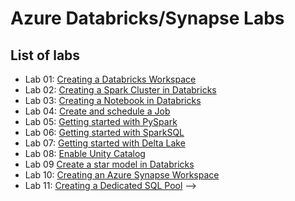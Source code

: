 # Azure Databricks/Synapse Labs

## List of labs

- Lab 01: [Creating a Databricks Workspace](../classic_version/Lab01/Lab01.md)
- Lab 02: [Creating a Spark Cluster in Databricks](../classic_version/Lab02/Lab02.md)
- Lab 03: [Creating a Notebook in Databricks](../classic_version/Lab03/Lab03.md)
- Lab 04: [Create and schedule a Job](../classic_version/Lab04/Lab04.md)
- Lab 05: [Getting started with PySpark](../classic_version/Lab05/Lab05.md)
- Lab 06: [Getting started with SparkSQL](../classic_version/Lab06/Lab06.md)
- Lab 07: [Getting started with Delta Lake](../classic_version/Lab07/Lab07.md)
- Lab 08: [Enable Unity Catalog](Lab08/Lab08.md)
- Lab 09  [Create a star model in Databricks](Lab09/Lab09.md)
- Lab 10: [Creating an Azure Synapse Workspace](../classic_version/Lab10/Lab10.md)
- Lab 11: [Creating a Dedicated SQL Pool](../classic_version/Lab11/Lab11.md) -->
